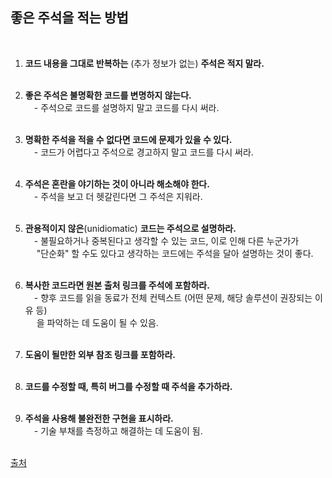 ## 좋은 주석을 적는 방법
<br/>

1. **코드 내용을 그대로 반복하는** (추가 정보가 없는) **주석은 적지 말라.** <br/><br/>

2. **좋은 주석은 불명확한 코드를 변명하지 않는다.** <br/>
&emsp;- 주석으로 코드를 설명하지 말고 코드를 다시 써라. <br/><br/>

3. **명확한 주석을 적을 수 없다면 코드에 문제가 있을 수 있다.** <br/>
&emsp;- 코드가 어렵다고 주석으로 경고하지 말고 코드를 다시 써라. <br/><br/>

4. **주석은 혼란을 야기하는 것이 아니라 해소해야 한다.** <br/>
&emsp;- 주석을 보고 더 헷갈린다면 그 주석은 지워라. <br/><br/>

5. **관용적이지 않은**(unidiomatic) **코드는 주석으로 설명하라.** <br/>
&emsp;- 불필요하거나 중복된다고 생각할 수 있는 코드, 이로 인해 다른 누군가가 <br/>
&emsp; "단순화" 할 수도 있다고 생각하는 코드에는 주석을 달아 설명하는 것이 좋다. <br/><br/>

6. **복사한 코드라면 원본 출처 링크를 주석에 포함하라.** <br/>
&emsp;- 향후 코드를 읽을 동료가 전체 컨텍스트 (어떤 문제, 해당 솔루션이 권장되는 이유 등) <br/>
&emsp; 을 파악하는 데 도움이 될 수 있음. <br/><br/>

7. **도움이 될만한 외부 참조 링크를 포함하라.** <br/><br/>

8. **코드를 수정할 때, 특히 버그를 수정할 때 주석을 추가하라.** <br/><br/>

9. **주석을 사용해 불완전한 구현을 표시하라.** <br/>
&emsp;- 기술 부채를 측정하고 해결하는 데 도움이 됨. <br/><br/>

[출처](https://stackoverflow.blog/2021/12/23/best-practices-for-writing-code-comments/)